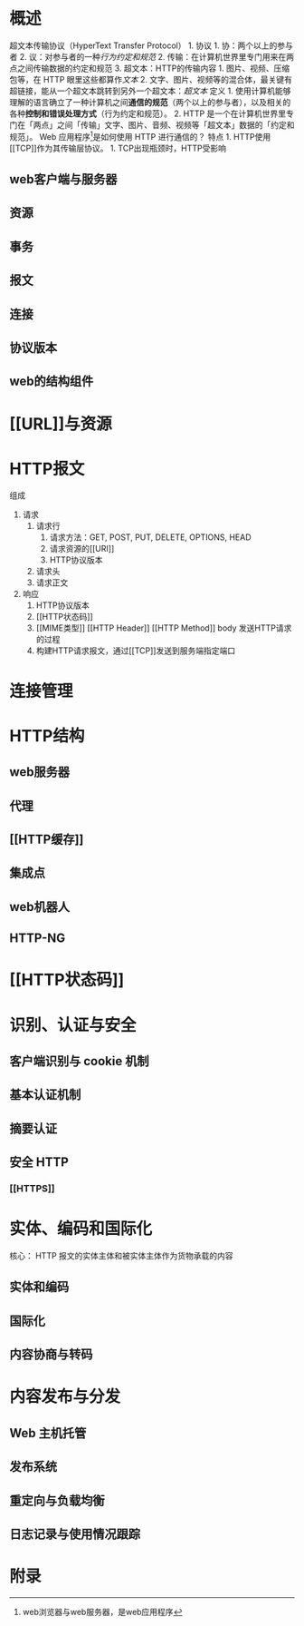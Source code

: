 # 概述
超文本传输协议（HyperText Transfer Protocol）
	1. 协议
		1. 协：两个以上的参与者
		2. 议：对参与者的一种*行为约定和规范*
	2. 传输：在计算机世界里专门用来在两点之间传输数据的约定和规范
	3. 超文本：HTTP的传输内容
		1. 图片、视频、压缩包等，在 HTTP 眼里这些都算作*文本*
		2. 文字、图片、视频等的混合体，最关键有超链接，能从一个超文本跳转到另外一个超文本：*超文本*
定义
	1. 使用计算机能够理解的语言确立了一种计算机之间**通信的规范**（两个以上的参与者），以及相关的各种**控制和错误处理方式**（行为约定和规范）。
	2. HTTP 是一个在计算机世界里专门在「两点」之间「传输」文字、图片、音频、视频等「超文本」数据的「约定和规范」。
Web 应用程序[^1]是如何使用 HTTP 进行通信的？
特点
	1. HTTP使用[[TCP]]作为其传输层协议。
		1. TCP出现瓶颈时，HTTP受影响
## web客户端与服务器
## 资源
## 事务
## 报文
## 连接
## 协议版本
## web的结构组件
# [[URL]]与资源
# HTTP报文
组成
1. 请求
	1. 请求行
		1. 请求方法：GET, POST, PUT, DELETE, OPTIONS, HEAD
		2. 请求资源的[[URI]] 
		3. HTTP协议版本
	2. 请求头
	3. 请求正文
2. 响应
	1. HTTP协议版本
	2. [[HTTP状态码]] 
	3. [[MIME类型]] 
[[HTTP Header]] 
[[HTTP Method]] 
body
发送HTTP请求的过程
	1. 构建HTTP请求报文，通过[[TCP]]发送到服务端指定端口
# 连接管理
# HTTP结构
## web服务器
## 代理
## [[HTTP缓存]] 
## 集成点
## web机器人
## HTTP-NG
# [[HTTP状态码]] 
# 识别、认证与安全
## 客户端识别与 cookie 机制
## 基本认证机制
## 摘要认证
## 安全 HTTP
### [[HTTPS]]  
# 实体、编码和国际化
核心： HTTP 报文的实体主体和被实体主体作为货物承载的内容
## 实体和编码
## 国际化
## 内容协商与转码
# 内容发布与分发
## Web 主机托管
## 发布系统
## 重定向与负载均衡
## 日志记录与使用情况跟踪
# 附录

[^1]: web浏览器与web服务器，是web应用程序